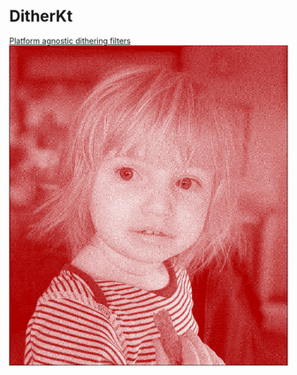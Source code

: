 # DitherKt

[Platform agnostic dithering filters](https://github.com/fiskurgit/DitherKt/blob/master/src/online/fisk/filters/Filter.kt)
![Sample](test_anna_Sierra.png)
